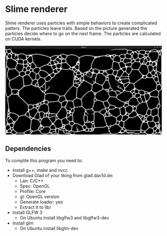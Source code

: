 
# Slime renderer

Slime renderer uses particles with simple behaviors to create complicated patters. The particles leave trails. Based on the picture generated the particles decide where to go on the next frame. The particles are calculated on CUDA kernels.

![](slime.png)

## Dependencies

To complile this program you need to:

- Install g++, make and nvcc
- Download Glad of your liking from glad.dav1d.de:
	- Lan: C/C++
	- Spec: OpenGL
	- Profile: Core 
	- gl: OpenGL version
	- Generate loader: yes
	- Extract it to lib/
- Install GLFW 3
	- On Ubuntu install libglfw3 and libglfw3-dev
- Install glm
	- On Ubuntu install libglm-dev

